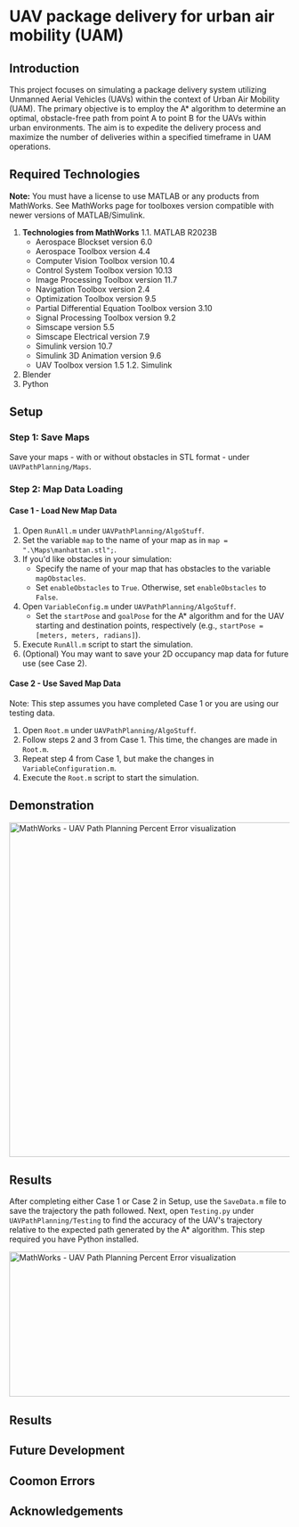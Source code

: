 # UAV package delivery for urban air mobility (UAM)

## Introduction

This project focuses on simulating a package delivery system utilizing Unmanned Aerial Vehicles (UAVs) within the context of Urban Air Mobility (UAM). The primary objective is to employ the A* algorithm to determine an optimal, obstacle-free path from point A to point B for the UAVs within urban environments. The aim is to expedite the delivery process and maximize the number of deliveries within a specified timeframe in UAM operations.


## Required Technologies

**Note:** You must have a license to use MATLAB or any products from MathWorks. See MathWorks page for toolboxes version compatible with newer versions of MATLAB/Simulink.

1. **Technologies from MathWorks**
   1.1. MATLAB R2023B 
      - Aerospace Blockset version 6.0
      - Aerospace Toolbox version 4.4
      - Computer Vision Toolbox version 10.4
      - Control System Toolbox version 10.13
      - Image Processing Toolbox version 11.7
      - Navigation Toolbox version 2.4
      - Optimization Toolbox version 9.5
      - Partial Differential Equation Toolbox version 3.10
      - Signal Processing Toolbox version 9.2
      - Simscape version 5.5
      - Simscape Electrical version 7.9
      - Simulink version 10.7
      - Simulink 3D Animation version 9.6
      - UAV Toolbox version 1.5
   1.2. Simulink
2. Blender
3. Python


## Setup

### Step 1: Save Maps
Save your maps - with or without obstacles in STL format - under `UAVPathPlanning/Maps`.

### Step 2: Map Data Loading

#### Case 1 - Load New Map Data
1. Open `RunAll.m` under `UAVPathPlanning/AlgoStuff`.
2. Set the variable `map` to the name of your map as in `map = ".\Maps\manhattan.stl";`.
3. If you'd like obstacles in your simulation:
    - Specify the name of your map that has obstacles to the variable `mapObstacles`.
    - Set `enableObstacles` to `True`.
    Otherwise, set `enableObstacles` to `False`.
4. Open `VariableConfig.m` under `UAVPathPlanning/AlgoStuff`.
    - Set the `startPose` and `goalPose` for the A* algorithm and for the UAV starting and destination points, respectively (e.g., `startPose = [meters, meters, radians]`).
5. Execute `RunAll.m` script to start the simulation.
6. (Optional) You may want to save your 2D occupancy map data for future use (see Case 2).

#### Case 2 - Use Saved Map Data
Note: This step assumes you have completed Case 1 or you are using our testing data.
1. Open `Root.m` under `UAVPathPlanning/AlgoStuff`.
2. Follow steps 2 and 3 from Case 1. This time, the changes are made in `Root.m`.
3. Repeat step 4 from Case 1, but make the changes in `VariableConfiguration.m`.
4. Execute the `Root.m` script to start the simulation.

## Demonstration

<img src="https://lucid.app/publicSegments/view/ee6dbe6a-e682-4a6c-8698-8dc353f0018c/image.jpeg" alt="MathWorks - UAV Path Planning Percent Error visualization" width="600" height="600">

## Results

After completing either Case 1 or Case 2 in Setup, use the `SaveData.m` file to save the trajectory the path followed. Next, open `Testing.py` under `UAVPathPlanning/Testing` to find the accuracy of the UAV's trajectory relative to the expected path generated by the A* algorithm. This step required you have Python installed.

<img src="https://lucid.app/publicSegments/view/680fbf2f-0056-44ba-a47d-861f78e49414/image.jpeg" alt="MathWorks - UAV Path Planning Percent Error visualization" width="600" height="260">



## Results

## Future Development

## Coomon Errors

## Acknowledgements

